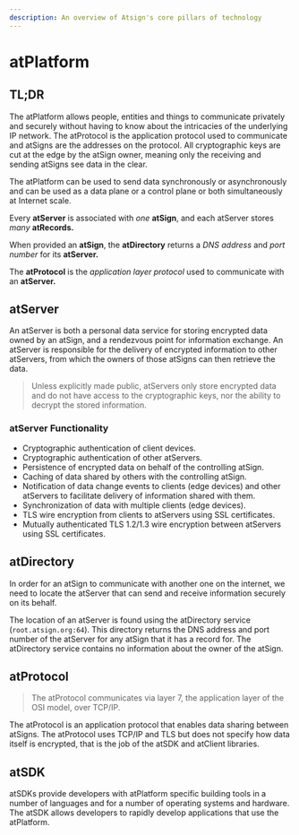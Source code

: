 ```yaml
---
description: An overview of Atsign's core pillars of technology
---
```


# atPlatform

## TL;DR

The atPlatform allows people, entities and things to communicate privately and securely without having to know about the intricacies of the underlying IP network. The atProtocol is the application protocol used to communicate and atSigns are the addresses on the protocol. All cryptographic keys are cut at the edge by the atSign owner, meaning only the receiving and sending atSigns see data in the clear.

The atPlatform can be used to send data synchronously or asynchronously and can be used as a data plane or a control plane or both simultaneously at Internet scale.

Every **atServer** is associated with _one_ **atSign**, and each atServer stores _many_ **atRecords.**

When provided an **atSign**, the **atDirectory** returns a _DNS address_ and _port number_ for its **atServer.**

The **atProtocol** is the _application layer protocol_ used to communicate with an **atServer.**

## atServer

An atServer is both a personal data service for storing encrypted data owned by an atSign, and a rendezvous point for information exchange. An atServer is responsible for the delivery of encrypted information to other atServers, from which the owners of those atSigns can then retrieve the data.

> Unless explicitly made public, atServers only store encrypted data and do not have access to the cryptographic keys, nor the ability to decrypt the stored information.


### atServer Functionality

* Cryptographic authentication of client devices.
* Cryptographic authentication of other atServers.
* Persistence of encrypted data on behalf of the controlling atSign.
* Caching of data shared by others with the controlling atSign.
* Notification of data change events to clients (edge devices) and other atServers to facilitate delivery of information shared with them.
* Synchronization of data with multiple clients (edge devices).
* TLS wire encryption from clients to atServers using SSL certificates.
* Mutually authenticated TLS 1.2/1.3 wire encryption between atServers using SSL certificates.


## atDirectory

In order for an atSign to communicate with another one on the internet, we need to locate the atServer that can send and receive information securely on its behalf.

The location of an atServer is found using the atDirectory service (`root.atsign.org:64`). This directory returns the DNS address and port number of the atServer for any atSign that it has a record for. The atDirectory service contains no information about the owner of the atSign.

## atProtocol

> The atProtocol communicates via layer 7, the application layer of the OSI model, over TCP/IP.

The atProtocol is an application protocol that enables data sharing between atSigns. The atProtocol uses TCP/IP and TLS but does not specify how data itself is encrypted, that is the job of the atSDK and atClient libraries.

## atSDK

atSDKs provide developers with atPlatform specific building tools in a number of languages and for a number of operating systems and hardware. The atSDK allows developers to rapidly develop applications that use the atPlatform.
